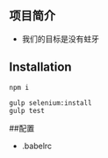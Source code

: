 ## 项目简介

* 我们的目标是没有蛀牙

## Installation

```shell
npm i

gulp selenium:install
gulp test
```


##配置
* .babelrc